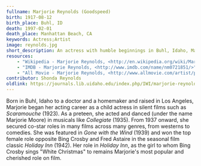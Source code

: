 ```yaml
---
fullname: Marjorie Reynolds (Goodspeed)
birth: 1917-08-12
birth_place: Buhl, ID
death: 1997-02-01
death_place: Manhattan Beach, CA
keywords: Actress;Artist
image: reynolds.jpg
short_description: An actress with humble beginnings in Buhl, Idaho, Marjorie Goodspeed appeared in more than 50 films in her lifetime and has a star on the Hollywood Walk of Fame. Her acting career began as a child in silent films, but Marjorie is perhaps best known for her role in <em>Holiday Inn</em> (1942) singing "White Christmas" with Bing Crosby. She also starred with Abbott and Costello in <em>The Time of Their Lives</em> (1946) and in three episodes of <em>Leave it to Beaver</em> (1960-1963).
resources: 
    - "Wikipedia - Marjorie Reynolds, <http://en.wikipedia.org/wiki/Marjorie_Reynolds>"
    - "IMDB - Marjorie Reynolds, <http://www.imdb.com/name/nm0721851/>"
    - "All Movie - Marjorie Reynolds, <http://www.allmovie.com/artist/p59809>"
contributor: Shonda Reynolds
oldlink: https://journals.lib.uidaho.edu/index.php/IWI/marjorie-reynolds
---
```


Born in Buhl, Idaho to a doctor and a homemaker and raised in Los Angeles, Marjorie began her acting career as a child actress in silent films such as <em>Scaramouche</em> (1923). As a preteen, she acted and danced (under the name Marjorie Moore) in musicals like <em>Collegiate</em> (1935). From 1937 onward, she secured co-star roles in many films across many genres, from westerns to comedies. She was featured in <em>Gone with the Wind</em> (1939) and won the top female role opposite Bing Crosby and Fred Astaire in the seasonal film classic <em>Holiday Inn</em> (1942). Her role in <em>Holiday Inn</em>, as the girl to whom Bing Crosby sings "White Christmas" to remains Marjorie's most popular and cherished role on film.
